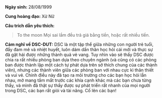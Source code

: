 **Ngày sinh:** 28/08/1999


**Cung hoàng đạo:** Xử Nữ


**Câu trích dẫn yêu thích:**
> To the moon
> Mọi sai lầm đều trả giá bằng tiền, hoặc rất nhiều tiền.

**Cảm nghĩ về DSC-DUT:** DSC là một tập thể giữa những con người trẻ tuổi, đầy đam mê và nhiệt huyết, luôn dám dấn thân học hỏi cái mới và thực sự đã gặt hái được những thành quả vẻ vang. Tuy nhìn vào sẽ thấy DSC được chia ra rất nhiều phòng ban dựa theo chuyên ngành (và cũng có các phòng ban được thành lập một cách tự phát dựa trên sở thích chung của các thành viên), nhưng các thành viên giữa các phòng ban với nhau cực kì thân thiết và vui vẻ. Chính điều này đã tạo ra môi trường cho các bạn học hỏi lẫn nhau, mở mang tầm mắt trước các khía cạnh khác mà các bạn chưa từng thấy, và mình đã thật sự thấy được sự phát triển rất nhanh của mọi người trong DSC, các bạn rất giỏi và tài năng. Cố lên các bạn!

